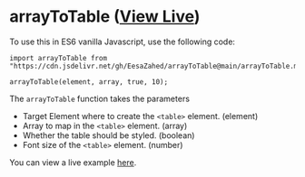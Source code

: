 # arrayToTable ([View Live](https://eesazahed.github.io/arrayToTable/))

To use this in ES6 vanilla Javascript, use the following code:

```
import arrayToTable from "https://cdn.jsdelivr.net/gh/EesaZahed/arrayToTable@main/arrayToTable.min.js";

arrayToTable(element, array, true, 10);
```

The `arrayToTable` function takes the parameters

- Target Element where to create the `<table>` element. (element)
- Array to map in the `<table>` element. (array)
- Whether the table should be styled. (boolean)
- Font size of the `<table>` element. (number)

You can view a live example [here](https://eesazahed.github.io/arrayToTable/).
